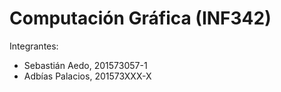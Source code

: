 # Computación Gráfica (INF342)

Integrantes:

* Sebastián Aedo, 201573057-1
* Adbías Palacios, 201573XXX-X
